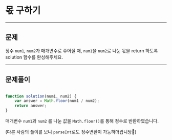 # 몫 구하기

---

## 문제

정수 `num1`, `num2`가 매개변수로 주어질 때, `num1`을 `num2`로 나눈 몫을 return 하도록 solution 함수를 완성해주세요.

---

## 문제풀이

```javascript

function solution(num1, num2) {
    var answer = Math.floor(num1 / num2);
    return answer;
}

```

매개변수 `num1`과 `num2` 를 나눈 값을 `Math.floor()`를 통해 정수로 반환하였습니다.

(다른 사람의 풀이를 보니 `parseInt`로도 정수변환이 가능하더랍니당🤔)
